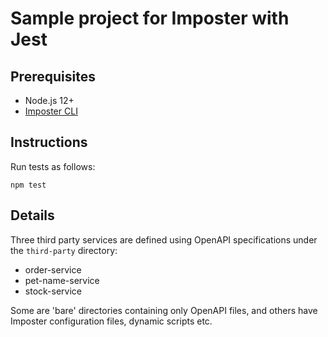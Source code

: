 Sample project for Imposter with Jest
=====================================

## Prerequisites

- Node.js 12+
- [Imposter CLI](https://github.com/gatehill/imposter-cli)

## Instructions

Run tests as follows:

	npm test

## Details

Three third party services are defined using OpenAPI specifications under the `third-party` directory:

- order-service
- pet-name-service
- stock-service

Some are 'bare' directories containing only OpenAPI files, and others have Imposter configuration files, dynamic scripts etc. 
